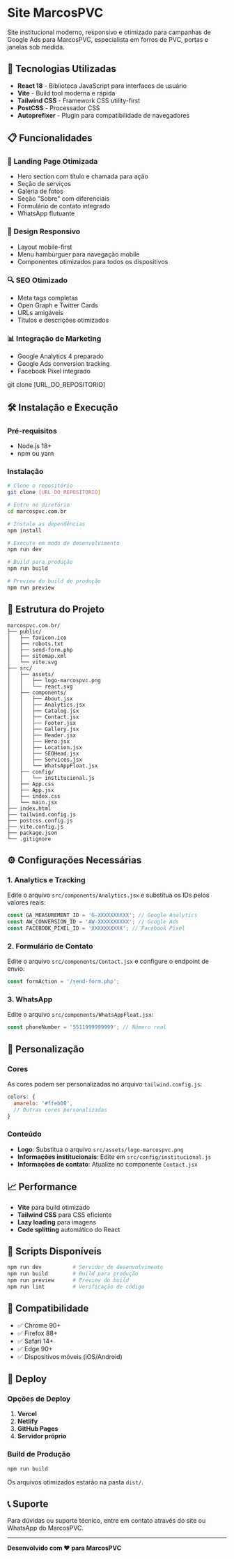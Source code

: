 
# Site MarcosPVC

Site institucional moderno, responsivo e otimizado para campanhas de Google Ads para MarcosPVC, especialista em forros de PVC, portas e janelas sob medida.


## 🚀 Tecnologias Utilizadas

- **React 18** - Biblioteca JavaScript para interfaces de usuário
- **Vite** - Build tool moderna e rápida
- **Tailwind CSS** - Framework CSS utility-first
- **PostCSS** - Processador CSS
- **Autoprefixer** - Plugin para compatibilidade de navegadores


## 📋 Funcionalidades

### 🎯 Landing Page Otimizada
- Hero section com título e chamada para ação
- Seção de serviços
- Galeria de fotos
- Seção "Sobre" com diferenciais
- Formulário de contato integrado
- WhatsApp flutuante

### 📱 Design Responsivo
- Layout mobile-first
- Menu hambúrguer para navegação mobile
- Componentes otimizados para todos os dispositivos

### 🔍 SEO Otimizado
- Meta tags completas
- Open Graph e Twitter Cards
- URLs amigáveis
- Títulos e descrições otimizados

### 📊 Integração de Marketing
- Google Analytics 4 preparado
- Google Ads conversion tracking
- Facebook Pixel integrado

git clone [URL_DO_REPOSITORIO]

## 🛠️ Instalação e Execução

### Pré-requisitos
- Node.js 18+ 
- npm ou yarn

### Instalação
```bash
# Clone o repositório
git clone [URL_DO_REPOSITORIO]

# Entre no diretório
cd marcospvc.com.br

# Instale as dependências
npm install

# Execute em modo de desenvolvimento
npm run dev

# Build para produção
npm run build

# Preview do build de produção
npm run preview
```


## 📁 Estrutura do Projeto

```
marcospvc.com.br/
├── public/
│   ├── favicon.ico
│   ├── robots.txt
│   ├── send-form.php
│   ├── sitemap.xml
│   └── vite.svg
├── src/
│   ├── assets/
│   │   ├── logo-marcospvc.png
│   │   └── react.svg
│   ├── components/
│   │   ├── About.jsx
│   │   ├── Analytics.jsx
│   │   ├── Catalog.jsx
│   │   ├── Contact.jsx
│   │   ├── Footer.jsx
│   │   ├── Gallery.jsx
│   │   ├── Header.jsx
│   │   ├── Hero.jsx
│   │   ├── Location.jsx
│   │   ├── SEOHead.jsx
│   │   ├── Services.jsx
│   │   └── WhatsAppFloat.jsx
│   ├── config/
│   │   └── institucional.js
│   ├── App.css
│   ├── App.jsx
│   ├── index.css
│   └── main.jsx
├── index.html
├── tailwind.config.js
├── postcss.config.js
├── vite.config.js
├── package.json
└── .gitignore
```


## ⚙️ Configurações Necessárias

### 1. Analytics e Tracking
Edite o arquivo `src/components/Analytics.jsx` e substitua os IDs pelos valores reais:

```javascript
const GA_MEASUREMENT_ID = 'G-XXXXXXXXXX'; // Google Analytics
const AW_CONVERSION_ID = 'AW-XXXXXXXXXX'; // Google Ads
const FACEBOOK_PIXEL_ID = 'XXXXXXXXXX'; // Facebook Pixel
```

### 2. Formulário de Contato
Edite o arquivo `src/components/Contact.jsx` e configure o endpoint de envio:

```javascript
const formAction = '/send-form.php';
```

### 3. WhatsApp
Edite o arquivo `src/components/WhatsAppFloat.jsx`:

```javascript
const phoneNumber = '5511999999999'; // Número real
```


## 🎨 Personalização

### Cores
As cores podem ser personalizadas no arquivo `tailwind.config.js`:

```javascript
colors: {
  amarelo: '#ffeb00',
  // Outras cores personalizadas
}
```

### Conteúdo
- **Logo**: Substitua o arquivo `src/assets/logo-marcospvc.png`
- **Informações institucionais**: Edite em `src/config/institucional.js`
- **Informações de contato**: Atualize no componente `Contact.jsx`


## 📈 Performance

- **Vite** para build otimizado
- **Tailwind CSS** para CSS eficiente
- **Lazy loading** para imagens
- **Code splitting** automático do React


## 🔧 Scripts Disponíveis

```bash
npm run dev          # Servidor de desenvolvimento
npm run build        # Build para produção
npm run preview      # Preview do build
npm run lint         # Verificação de código
```


## 📱 Compatibilidade

- ✅ Chrome 90+
- ✅ Firefox 88+
- ✅ Safari 14+
- ✅ Edge 90+
- ✅ Dispositivos móveis (iOS/Android)


## 🚀 Deploy

### Opções de Deploy
1. **Vercel**
2. **Netlify**
3. **GitHub Pages**
4. **Servidor próprio**

### Build de Produção
```bash
npm run build
```

Os arquivos otimizados estarão na pasta `dist/`.


## 📞 Suporte

Para dúvidas ou suporte técnico, entre em contato através do site ou WhatsApp do MarcosPVC.

---

**Desenvolvido com ❤️ para MarcosPVC**

